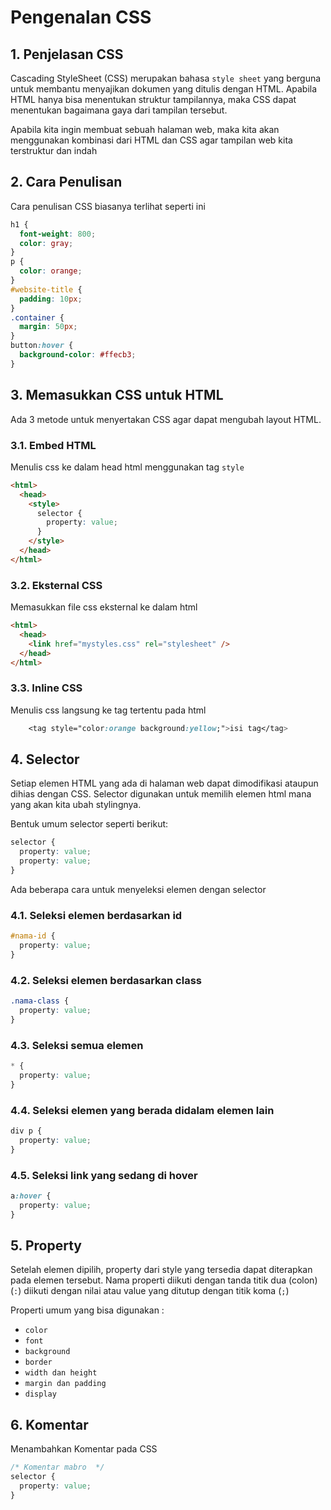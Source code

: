 # Pengenalan CSS

## 1. Penjelasan CSS

Cascading StyleSheet (CSS) merupakan bahasa `style sheet` yang berguna untuk membantu menyajikan dokumen yang ditulis dengan HTML. Apabila HTML hanya bisa menentukan struktur tampilannya, maka CSS dapat menentukan bagaimana gaya dari tampilan tersebut.

Apabila kita ingin membuat sebuah halaman web, maka kita akan menggunakan kombinasi dari HTML dan CSS agar tampilan web kita terstruktur dan indah

## 2. Cara Penulisan

Cara penulisan CSS biasanya terlihat seperti ini

```css
h1 {
  font-weight: 800;
  color: gray;
}
p {
  color: orange;
}
#website-title {
  padding: 10px;
}
.container {
  margin: 50px;
}
button:hover {
  background-color: #ffecb3;
}
```

## 3. Memasukkan CSS untuk HTML

Ada 3 metode untuk menyertakan CSS agar dapat mengubah layout HTML.

### 3.1. Embed HTML

Menulis css ke dalam head html menggunakan tag `style`

```html
<html>
  <head>
    <style>
      selector {
        property: value;
      }
    </style>
  </head>
</html>
```

### 3.2. Eksternal CSS

Memasukkan file css eksternal ke dalam html

```html
<html>
  <head>
    <link href="mystyles.css" rel="stylesheet" />
  </head>
</html>
```

### 3.3. Inline CSS

Menulis css langsung ke tag tertentu pada html

```css
    <tag style="color:orange background:yellow;">isi tag</tag>
```

## 4. Selector

Setiap elemen HTML yang ada di halaman web dapat dimodifikasi ataupun dihias dengan CSS. Selector digunakan untuk memilih elemen html mana yang akan kita ubah stylingnya.

Bentuk umum selector seperti berikut:

```css
selector {
  property: value;
  property: value;
}
```

Ada beberapa cara untuk menyeleksi elemen dengan selector

### 4.1. Seleksi elemen berdasarkan id

```css
#nama-id {
  property: value;
}
```

### 4.2. Seleksi elemen berdasarkan class

```css
.nama-class {
  property: value;
}
```

### 4.3. Seleksi semua elemen

```css
* {
  property: value;
}
```

### 4.4. Seleksi elemen yang berada didalam elemen lain

```css
div p {
  property: value;
}
```

### 4.5. Seleksi link yang sedang di hover

```css
a:hover {
  property: value;
}
```

## 5. Property

Setelah elemen dipilih, property dari style yang tersedia dapat diterapkan pada elemen tersebut. Nama properti diikuti dengan tanda titik dua (colon) (`:`) diikuti dengan nilai atau value yang ditutup dengan titik koma (`;`)

Properti umum yang bisa digunakan :

- `color`
- `font`
- `background`
- `border`
- `width dan height`
- `margin dan padding`
- `display`

## 6. Komentar

Menambahkan Komentar pada CSS

```css
/* Komentar mabro  */
selector {
  property: value;
}
```
